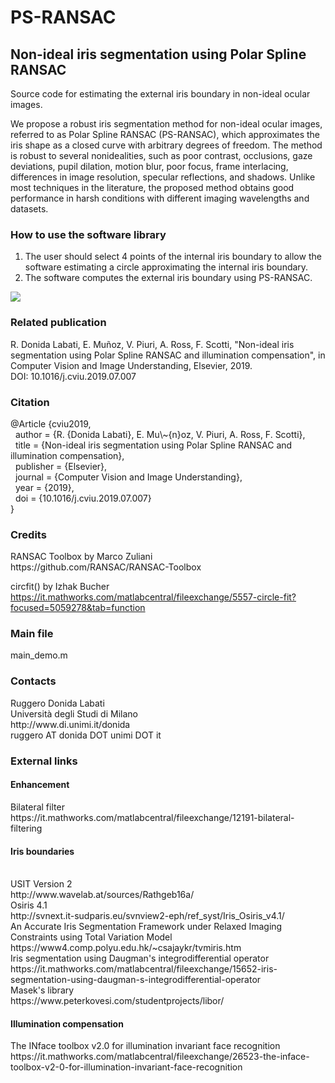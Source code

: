 # PS-RANSAC 
<h2>Non-ideal iris segmentation using Polar Spline RANSAC</h2>

Source code for estimating the external iris boundary in non-ideal ocular images.

We propose a robust iris segmentation method for non-ideal ocular images, referred to as Polar Spline RANSAC (PS-RANSAC), which approximates the iris shape as a closed curve with arbitrary degrees of freedom. The method is robust to several nonidealities, such as poor contrast, occlusions, gaze deviations, pupil dilation, motion blur, poor focus, frame interlacing, differences in image resolution,
specular reflections, and shadows. Unlike most techniques in the literature, the proposed method obtains good performance in harsh conditions with different imaging wavelengths and datasets.

<h3>How to use the software library</h3>
<ol>
<li>The user should select 4 points of the internal iris boundary to allow the software estimating a circle approximating the internal iris boundary.
<li>The software computes the external iris boundary using PS-RANSAC.
  </ol>
<img src="https://homes.di.unimi.it/donida/IO.png">


<h3>Related publication</h3>
<p>
R. Donida Labati, E. Muñoz, V. Piuri, A. Ross, F. Scotti, "Non-ideal iris segmentation using Polar Spline RANSAC and illumination compensation", in Computer Vision and Image Understanding, Elsevier, 2019.<br>
DOI: 10.1016/j.cviu.2019.07.007
</p>

<h3>Citation</h3>
<p>
@Article {cviu2019,<br>
  &nbsp;&nbsp;author = {R. {Donida Labati}, E. Mu\~{n}oz, V. Piuri, A. Ross, F. Scotti},<br>
  &nbsp;&nbsp;title = {Non-ideal iris segmentation using Polar Spline RANSAC and illumination compensation},<br>
  &nbsp;&nbsp;publisher = {Elsevier},<br>
  &nbsp;&nbsp;journal = {Computer Vision and Image Understanding},<br>
  &nbsp;&nbsp;year = {2019},<br>
  &nbsp;&nbsp;doi = {10.1016/j.cviu.2019.07.007}<br>
}
</p>

<h3>Credits</h3>
RANSAC Toolbox by Marco Zuliani<br>
https://github.com/RANSAC/RANSAC-Toolbox

circfit() by Izhak Bucher
https://it.mathworks.com/matlabcentral/fileexchange/5557-circle-fit?focused=5059278&tab=function

<h3>Main file</h3>
main_demo.m

<h3>Contacts</h3>
Ruggero Donida Labati<br>
Università degli Studi di Milano<br>
http://www.di.unimi.it/donida<br>
ruggero AT donida DOT unimi DOT it


<h3>External links</h3>
<h4>Enhancement</h4>
Bilateral filter<br>
https://it.mathworks.com/matlabcentral/fileexchange/12191-bilateral-filtering<br>
<h4>Iris boundaries</h4><br>
USIT Version 2<br>
http://www.wavelab.at/sources/Rathgeb16a/<br>
Osiris 4.1<br>
http://svnext.it-sudparis.eu/svnview2-eph/ref_syst/Iris_Osiris_v4.1/<br>
An Accurate Iris Segmentation Framework under Relaxed Imaging Constraints using Total Variation Model<br>
https://www4.comp.polyu.edu.hk/~csajaykr/tvmiris.htm<br>
Iris segmentation using Daugman's integrodifferential operator<br>
https://it.mathworks.com/matlabcentral/fileexchange/15652-iris-segmentation-using-daugman-s-integrodifferential-operator<br>
Masek's library<br>
https://www.peterkovesi.com/studentprojects/libor/<br>
<h4>Illumination compensation</h4>
The INface toolbox v2.0 for illumination invariant face recognition<br>
https://it.mathworks.com/matlabcentral/fileexchange/26523-the-inface-toolbox-v2-0-for-illumination-invariant-face-recognition





